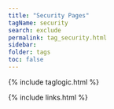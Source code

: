 ```yaml
---
title: "Security Pages"
tagName: security
search: exclude
permalink: tag_security.html
sidebar:
folder: tags
toc: false
---
```

{% include taglogic.html %}

{% include links.html %}
